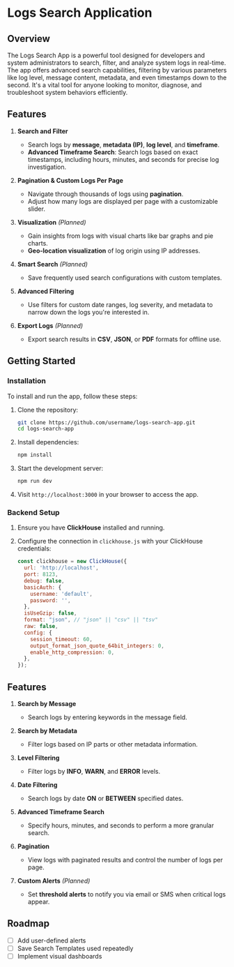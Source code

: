 # **Logs Search Application**

## Overview
The Logs Search App is a powerful tool designed for developers and system administrators to search, filter, and analyze system logs in real-time. The app offers advanced search capabilities, filtering by various parameters like log level, message content, metadata, and even timestamps down to the second. It's a vital tool for anyone looking to monitor, diagnose, and troubleshoot system behaviors efficiently.

## Features

1. **Search and Filter**
   - Search logs by **message**, **metadata (IP)**, **log level**, and **timeframe**.
   - **Advanced Timeframe Search**: Search logs based on exact timestamps, including hours, minutes, and seconds for precise log investigation.

2. **Pagination & Custom Logs Per Page**
   - Navigate through thousands of logs using **pagination**.
   - Adjust how many logs are displayed per page with a customizable slider.

3. **Visualization** *(Planned)*
   - Gain insights from logs with visual charts like bar graphs and pie charts.
   - **Geo-location visualization** of log origin using IP addresses.

4. **Smart Search** *(Planned)*
   - Save frequently used search configurations with custom templates.

5. **Advanced Filtering**
   - Use filters for custom date ranges, log severity, and metadata to narrow down the logs you're interested in.

6. **Export Logs** *(Planned)*
   - Export search results in **CSV**, **JSON**, or **PDF** formats for offline use.



## Getting Started

### Installation

To install and run the app, follow these steps:

1. Clone the repository:
    ```bash
    git clone https://github.com/username/logs-search-app.git
    cd logs-search-app
    ```

2. Install dependencies:
    ```bash
    npm install
    ```

3. Start the development server:
    ```bash
    npm run dev
    ```

4. Visit `http://localhost:3000` in your browser to access the app.

### Backend Setup

1. Ensure you have **ClickHouse** installed and running.

2. Configure the connection in `clickhouse.js` with your ClickHouse credentials:
    ```javascript
    const clickhouse = new ClickHouse({
      url: 'http://localhost',
      port: 8123,
      debug: false,
      basicAuth: {
        username: 'default',
        password: '',
      },
      isUseGzip: false,
      format: "json", // "json" || "csv" || "tsv"
      raw: false,
      config: {
        session_timeout: 60,
        output_format_json_quote_64bit_integers: 0,
        enable_http_compression: 0,
      },
    });
    ```

## Features

1. **Search by Message**
   - Search logs by entering keywords in the message field.
   
2. **Search by Metadata**
   - Filter logs based on IP parts or other metadata information.
   
3. **Level Filtering**
   - Filter logs by **INFO**, **WARN**, and **ERROR** levels.
   
4. **Date Filtering**
   - Search logs by date **ON** or **BETWEEN** specified dates.

5. **Advanced Timeframe Search**
   - Specify hours, minutes, and seconds to perform a more granular search.

6. **Pagination**
   - View logs with paginated results and control the number of logs per page.

7. **Custom Alerts** *(Planned)*
   - Set **threshold alerts** to notify you via email or SMS when critical logs appear.

## Roadmap

- [ ] Add user-defined alerts
- [ ] Save Search Templates used repeatedly
- [ ] Implement visual dashboards
